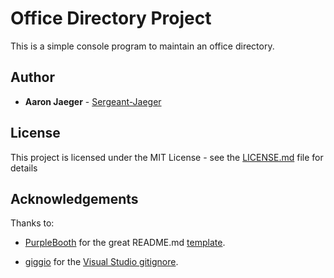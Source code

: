 # Office Directory Project

This is a simple console program to maintain an office directory.

## Author

* **Aaron Jaeger** - [Sergeant-Jaeger](https://github.com/Sergeant-Jaeger)

## License

This project is licensed under the MIT License - see the [LICENSE.md](LICENSE.md) file for details

## Acknowledgements

Thanks to: 

* [PurpleBooth](https://github.com/PurpleBooth) for the great README.md [template](https://gist.github.com/PurpleBooth/109311bb0361f32d87a2#file-readme-template-md).

* [giggio](https://github.com/giggio) for the [Visual Studio gitignore](https://github.com/github/gitignore/blob/master/VisualStudio.gitignore).
